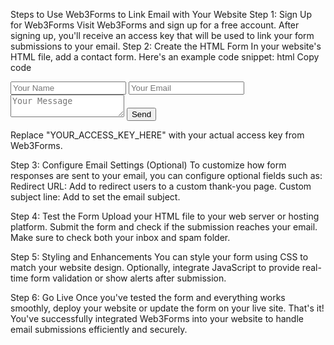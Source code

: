 Steps to Use Web3Forms to Link Email with Your Website
Step 1: Sign Up for Web3Forms
Visit Web3Forms and sign up for a free account.
After signing up, you'll receive an access key that will be used to link your form submissions to your email.
Step 2: Create the HTML Form
In your website's HTML file, add a contact form. Here's an example code snippet:
html
Copy code

<form action="https://api.web3forms.com/submit" method="POST">
    <input type="hidden" name="access_key" value="YOUR_ACCESS_KEY_HERE">
    <input type="text" name="name" placeholder="Your Name" required>
    <input type="email" name="email" placeholder="Your Email" required>
    <textarea name="message" placeholder="Your Message" required></textarea>
    <button type="submit">Send</button>
</form>
Replace "YOUR_ACCESS_KEY_HERE" with your actual access key from Web3Forms.

Step 3: Configure Email Settings (Optional)
To customize how form responses are sent to your email, you can configure optional fields such as:
Redirect URL: Add <input type="hidden" name="redirect" value="https://your-website.com/thank-you"> to redirect users to a custom thank-you page.
Custom subject line: Add <input type="hidden" name="subject" value="New Contact Form Submission"> to set the email subject.

Step 4: Test the Form
Upload your HTML file to your web server or hosting platform.
Submit the form and check if the submission reaches your email.
Make sure to check both your inbox and spam folder.

Step 5: Styling and Enhancements
You can style your form using CSS to match your website design.
Optionally, integrate JavaScript to provide real-time form validation or show alerts after submission.

Step 6: Go Live
Once you've tested the form and everything works smoothly, deploy your website or update the form on your live site.
That's it! You've successfully integrated Web3Forms into your website to handle email submissions efficiently and securely.
